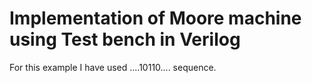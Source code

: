 # Implementation of Moore machine using Test bench in Verilog

For this example I have used ....10110.... sequence.
